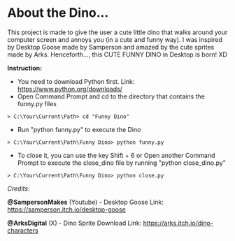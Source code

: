 # About the Dino...

This project is made to give the user a cute little dino that walks around your computer screen and annoys you (in a cute and funny way). I was inspired by Desktop Goose made by Samperson and amazed by the cute sprites made by Arks. Henceforth..., this CUTE FUNNY DINO in Desktop is born! XD

**Instruction:**
- You need to download Python first. Link: https://www.python.org/downloads/
- Open Command Prompt and cd to the directory that contains the funny.py files
```dif
> C:\Your\Current\Path> cd "Funny Dino"
```
- Run "python funny.py" to execute the Dino
```dif
> C:\Your\Current\Path\Funny Dino> python funny.py
```
- To close it, you can use the key Shift + 6 or Open another Command Prompt to execute the close_dino file by running "python close_dino.py"
```dif
> C:\Your\Current\Path\Funny Dino> python close.py
```

_Credits:_

**@SampersonMakes** (Youtube) - Desktop Goose Link: https://samperson.itch.io/desktop-goose

**@ArksDigital** (X) - Dino Sprite Download Link: https://arks.itch.io/dino-characters
